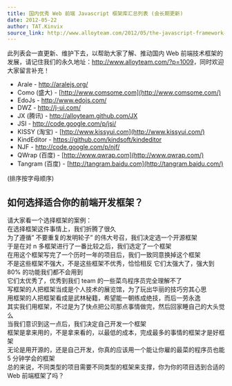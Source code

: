 ```yaml
---
title: 国内优秀 Web 前端 Javascript 框架库汇总列表 (会长期更新)
date: 2012-05-22
author: TAT.Kinvix
source_link: http://www.alloyteam.com/2012/05/the-javascript-framework-list/
---
```


<!-- {% raw %} - for jekyll -->

此列表会一直更新、维护下去，以帮助大家了解、推动国内 Web 前端技术框架的发展，请记住我们的永久地址：<http://www.alloyteam.com/?p=1009>，同时欢迎大家留言补充！

-   Arale - <http://aralejs.org/>
-   Como (盛大) - [http://www.comsome.com](http://www.comsome.com/)
-   EdoJs - <http://www.edojs.com/>
-   DWZ - <http://j-ui.com/>
-   JX (腾讯) - <http://alloyteam.github.com/JX>
-   JSI - <http://code.google.com/p/jsi/>
-   KISSY (淘宝) - [http://www.kissyui.com](http://www.kissyui.com/)
-   KindEditor - <https://github.com/kindsoft/kindeditor>
-   NJF - <http://code.google.com/p/njf/>
-   QWrap (百度) - [http://www.qwrap.com](http://www.qwrap.com/)
-   Tangram (百度) - [http://tangram.baidu.com](http://tangram.baidu.com/)

(排序按字母顺序)

## 如何选择适合你的前端开发框架？

请大家看一个选择框架的案例：  
在选择框架这件事情上，我们折腾了很久  
为了遵循” 不要重复的发明轮子” 的伟大号召，我们决定选一个开源框架  
于是在对 n 多框架进行了一番比较之后，我们选定了一个框架  
在用这个框架写完了一个历时一年的项目后，我们一致同意换掉这个框架  
不是这些框架不强大，不是这些框架不优秀，恰恰相反 它们太强大了，强大到 80% 的功能我们都不会用到  
它们太优秀了，优秀到我们 team 的一些菜鸟程序员完全理解不了  
写框架的人把框架当成是个人技术的展览馆，为了玩出华丽的技巧穷其心思  
用框架的人把框架看成是武林秘籍，希望能一朝练成绝技，而后一劳永逸  
其实我们用框架，不过是为了快点把公司那点事情做完，然后回家睡自己的大头觉么  
当我们意识到这一点后，我们决定自己开发一个框架  
框架是拿来用的，不是拿来看的，以最低的成本，完成最多的事情的框架才是好框架  
无论是用开源的，还是自己开发，你真的应该用一个能让你雇的最菜的程序员也能 5 分钟学会的框架  
总的来说，不同类型的项目需要不同类型的框架来支撑，你为你的项目选到合适的 Web 前端框架了吗？

<!-- {% endraw %} - for jekyll -->